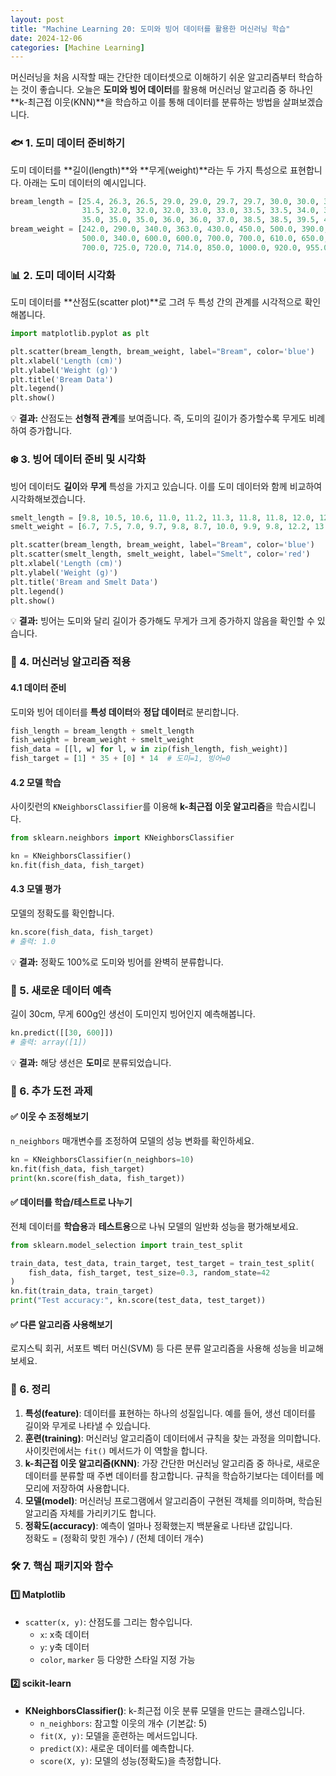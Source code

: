 ```yaml
---
layout: post
title: "Machine Learning 20: 도미와 빙어 데이터를 활용한 머신러닝 학습"
date: 2024-12-06
categories: [Machine Learning] 
---
```



머신러닝을 처음 시작할 때는 간단한 데이터셋으로 이해하기 쉬운 알고리즘부터 학습하는 것이 좋습니다. 오늘은 **도미와 빙어 데이터**를 활용해 머신러닝 알고리즘 중 하나인 **k-최근접 이웃(KNN)**을 학습하고 이를 통해 데이터를 분류하는 방법을 살펴보겠습니다. 


### 🐟 1. 도미 데이터 준비하기

도미 데이터를 **길이(length)**와 **무게(weight)**라는 두 가지 특성으로 표현합니다. 아래는 도미 데이터의 예시입니다.

```python
bream_length = [25.4, 26.3, 26.5, 29.0, 29.0, 29.7, 29.7, 30.0, 30.0, 30.7, 31.0, 31.0, 
                31.5, 32.0, 32.0, 32.0, 33.0, 33.0, 33.5, 33.5, 34.0, 34.0, 34.5, 35.0, 
                35.0, 35.0, 35.0, 36.0, 36.0, 37.0, 38.5, 38.5, 39.5, 41.0, 41.0]
bream_weight = [242.0, 290.0, 340.0, 363.0, 430.0, 450.0, 500.0, 390.0, 450.0, 500.0, 475.0, 500.0, 
                500.0, 340.0, 600.0, 600.0, 700.0, 700.0, 610.0, 650.0, 575.0, 685.0, 620.0, 680.0, 
                700.0, 725.0, 720.0, 714.0, 850.0, 1000.0, 920.0, 955.0, 925.0, 975.0, 950.0]
```


### 📊 2. 도미 데이터 시각화

도미 데이터를 **산점도(scatter plot)**로 그려 두 특성 간의 관계를 시각적으로 확인해봅니다.

```python
import matplotlib.pyplot as plt

plt.scatter(bream_length, bream_weight, label="Bream", color='blue')
plt.xlabel('Length (cm)')
plt.ylabel('Weight (g)')
plt.title('Bream Data')
plt.legend()
plt.show()
```

💡 **결과:** 산점도는 **선형적 관계**를 보여줍니다. 즉, 도미의 길이가 증가할수록 무게도 비례하여 증가합니다.


### ❄️ 3. 빙어 데이터 준비 및 시각화

빙어 데이터도 **길이**와 **무게** 특성을 가지고 있습니다. 이를 도미 데이터와 함께 비교하여 시각화해보겠습니다.

```python
smelt_length = [9.8, 10.5, 10.6, 11.0, 11.2, 11.3, 11.8, 11.8, 12.0, 12.2, 12.4, 13.0, 14.3, 15.0]
smelt_weight = [6.7, 7.5, 7.0, 9.7, 9.8, 8.7, 10.0, 9.9, 9.8, 12.2, 13.4, 12.2, 19.7, 19.9]

plt.scatter(bream_length, bream_weight, label="Bream", color='blue')
plt.scatter(smelt_length, smelt_weight, label="Smelt", color='red')
plt.xlabel('Length (cm)')
plt.ylabel('Weight (g)')
plt.title('Bream and Smelt Data')
plt.legend()
plt.show()
```

💡 **결과:** 빙어는 도미와 달리 길이가 증가해도 무게가 크게 증가하지 않음을 확인할 수 있습니다.


### 🤖 4. 머신러닝 알고리즘 적용

#### 4.1 데이터 준비
도미와 빙어 데이터를 **특성 데이터**와 **정답 데이터**로 분리합니다.

```python
fish_length = bream_length + smelt_length
fish_weight = bream_weight + smelt_weight
fish_data = [[l, w] for l, w in zip(fish_length, fish_weight)]
fish_target = [1] * 35 + [0] * 14  # 도미=1, 빙어=0
```

#### 4.2 모델 학습
사이킷런의 `KNeighborsClassifier`를 이용해 **k-최근접 이웃 알고리즘**을 학습시킵니다.

```python
from sklearn.neighbors import KNeighborsClassifier

kn = KNeighborsClassifier()
kn.fit(fish_data, fish_target)
```

#### 4.3 모델 평가
모델의 정확도를 확인합니다.

```python
kn.score(fish_data, fish_target)
# 출력: 1.0
```

💡 **결과:** 정확도 100%로 도미와 빙어를 완벽히 분류합니다.


### 🧠 5. 새로운 데이터 예측

길이 30cm, 무게 600g인 생선이 도미인지 빙어인지 예측해봅니다.

```python
kn.predict([[30, 600]])
# 출력: array([1])
```

💡 **결과:** 해당 생선은 **도미**로 분류되었습니다.


### 🌟 6. 추가 도전 과제

#### ✅ 이웃 수 조정해보기
`n_neighbors` 매개변수를 조정하여 모델의 성능 변화를 확인하세요.

```python
kn = KNeighborsClassifier(n_neighbors=10)
kn.fit(fish_data, fish_target)
print(kn.score(fish_data, fish_target))
```

#### ✅ 데이터를 학습/테스트로 나누기
전체 데이터를 **학습용**과 **테스트용**으로 나눠 모델의 일반화 성능을 평가해보세요.

```python
from sklearn.model_selection import train_test_split

train_data, test_data, train_target, test_target = train_test_split(
    fish_data, fish_target, test_size=0.3, random_state=42
)
kn.fit(train_data, train_target)
print("Test accuracy:", kn.score(test_data, test_target))
```

#### ✅ 다른 알고리즘 사용해보기
로지스틱 회귀, 서포트 벡터 머신(SVM) 등 다른 분류 알고리즘을 사용해 성능을 비교해보세요.


### 🌟 6. 정리

1. **특성(feature)**: 데이터를 표현하는 하나의 성질입니다. 예를 들어, 생선 데이터를 길이와 무게로 나타낼 수 있습니다.
2. **훈련(training)**: 머신러닝 알고리즘이 데이터에서 규칙을 찾는 과정을 의미합니다. 사이킷런에서는 `fit()` 메서드가 이 역할을 합니다.
3. **k-최근접 이웃 알고리즘(KNN)**: 가장 간단한 머신러닝 알고리즘 중 하나로, 새로운 데이터를 분류할 때 주변 데이터를 참고합니다. 규칙을 학습하기보다는 데이터를 메모리에 저장하여 사용합니다.
4. **모델(model)**: 머신러닝 프로그램에서 알고리즘이 구현된 객체를 의미하며, 학습된 알고리즘 자체를 가리키기도 합니다.
5. **정확도(accuracy)**: 예측이 얼마나 정확했는지 백분율로 나타낸 값입니다.  
   정확도 = (정확히 맞힌 개수) / (전체 데이터 개수)


### 🛠️ 7. 핵심 패키지와 함수

#### 1️⃣ Matplotlib
- `scatter(x, y)`: 산점도를 그리는 함수입니다.  
  - `x`: x축 데이터  
  - `y`: y축 데이터  
  - `color`, `marker` 등 다양한 스타일 지정 가능

#### 2️⃣ scikit-learn
- **KNeighborsClassifier()**: k-최근접 이웃 분류 모델을 만드는 클래스입니다.  
  - `n_neighbors`: 참고할 이웃의 개수 (기본값: 5)  
  - `fit(X, y)`: 모델을 훈련하는 메서드입니다.  
  - `predict(X)`: 새로운 데이터를 예측합니다.  
  - `score(X, y)`: 모델의 성능(정확도)을 측정합니다.
